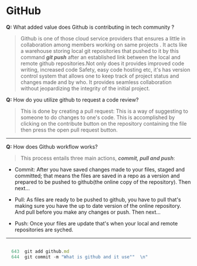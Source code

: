 # GitHub
**Q:** What added value does Github is contributing in tech community ?

> Github is one of those cloud service providers that ensures a little in collaboration among members working on same projects . 
> It acts like a warehouse storing local git repositories that pushed to it by this command **_git push_** after an established link between the local and remote github repositories.Not only does it provides improved code writing, increased code Safety, easy code hosting etc, it's has version control system that allows one to keep track of project status and changes made and by who. It provides seamless collaboration without jeopardizing the integrity of the initial project. 


**Q:** How do you utilize github to request a code review? 
> This is done by creating a pull request: This is a way of suggesting to someone to do changes to one's code. This is accomplished by clicking on the contribute button on the repository containing the file then press the open pull request button.  
---

**Q:** How does Github workflow works?

> This process entails three main actions, **_commit, pull and push_**: 
- Commit: After you have saved changes made to your files, staged and committed; that means the files are saved in a repo as a version and prepared to be pushed to github(the online copy of the repository). Then next... 
- Pull: As files are ready to be pushed to github, you have to pull that's making sure you have the up to date version of the online repository. And pull before you make any changes or push. Then next...

- Push: Once your files are update that's when your local and remote repositories are syched.    
---
```js
 
  643  git add github.md
  644  git commit -m "What is github and it use""  \n"
```